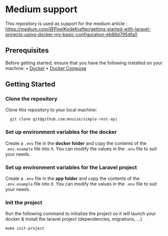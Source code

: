 # Medium support

This repository is used as support for the medium article : https://medium.com/@PixelKodeKrafter/getting-started-with-laravel-projects-using-docker-my-basic-configuration-eb86d795dfa0

## Prerequisites

Before getting started, ensure that you have the following installed on your machine:
•	[Docker](https://www.docker.com/get-started/) 
•	[Docker Compose](https://docs.docker.com/compose/install/)

## Getting Started
### Clone the repository

Clone this repository to your local machine:
```shell 
  git clone git@github.com:mouize/simple-rest-api
  ```  

### Set up environment variables for the docker

Create a `.env` file in the **docker folder** and copy the contents of the `.env.example` file into it. You can modify the values in the `.env` file to suit your needs.

### Set up environment variables for the Laravel project

Create a `.env` file in the **app folder** and copy the contents of the `.env.example` file into it. You can modify the values in the `.env` file to suit your needs.

### Init the project

Run the following command to initialize the project so it will launch your docker & install the laravel project (dependencies, migrations, ...)

```shell 
make init-project
```

